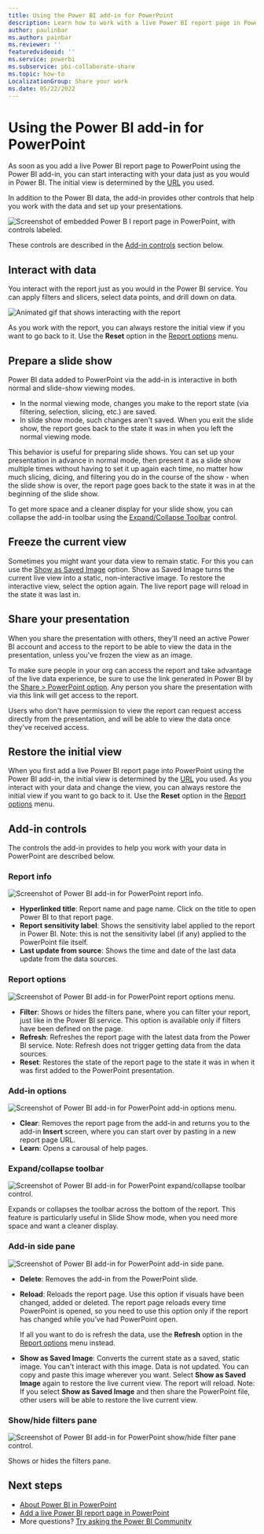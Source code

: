 ```yaml
---
title: Using the Power BI add-in for PowerPoint
description: Learn how to work with a live Power BI report page in PowerPoint.
author: paulinbar
ms.author: painbar
ms.reviewer: ''
featuredvideoid: ''
ms.service: powerbi
ms.subservice: pbi-collaborate-share
ms.topic: how-to
LocalizationGroup: Share your work
ms.date: 05/22/2022
---
```


# Using the Power BI add-in for PowerPoint

As soon as you add a live Power BI report page to PowerPoint using the Power BI add-in, you can start interacting with your data just as you would in Power BI. The initial view is determined by the [URL](./service-power-bi-powerpoint-add-in-install.md#get-the-report-page-url) you used.

In addition to the Power BI data, the add-in provides other controls that help you work with the data and set up your presentations.

![Screenshot of embedded Power B I report page in PowerPoint, with controls labeled.](media/service-power-bi-powerpoint-add-in-add-report/embedded-report-page-controls.png)

These controls are described in the [Add-in controls](#add-in-controls) section below.

## Interact with data

You interact with the report just as you would in the Power BI service. You can apply filters and slicers, select data points, and drill down on data.

![Animated gif that shows interacting with the report](media/service-power-bi-powerpoint-add-in-add-report/Animation2.gif)

As you work with the report, you can always restore the initial view if you want to go back to it. Use the **Reset** option in the [Report options](#report-options) menu.

## Prepare a slide show

Power BI data added to PowerPoint via the add-in is interactive in both normal and slide-show viewing modes.
* In the normal viewing mode, changes you make to the report state (via filtering, selection, slicing, etc.) are saved.
* In slide show mode, such changes aren't saved. When you exit the slide show, the report goes back to the state it was in when you left the normal viewing mode.

This behavior is useful for preparing slide shows. You can set up your presentation in advance in normal mode, then present it as a slide show multiple times without having to set it up again each time, no matter how much slicing, dicing, and filtering you do in the course of the show - when the slide show is over, the report page goes back to the state it was in at the beginning of the slide show.

To get more space and a cleaner display for your slide show, you can collapse the add-in toolbar using the [Expand/Collapse Toolbar](#expandcollapse-toolbar) control.

## Freeze the current view

Sometimes you might want your data view to remain static. For this you can use the [Show as Saved Image](#add-in-side-pane) option. Show as Saved Image turns the current live view into a static, non-interactive image. To restore the interactive view, select the option again. The live report page will reload in the state it was last in.

## Share your presentation

When you share the presentation with others, they'll need an active Power BI account and access to the report to be able to view the data in the presentation, unless you've frozen the view as an image.

To make sure people in your org can access the report and take advantage of the live data experience, be sure to use the link generated in Power BI by the [Share > PowerPoint option](./service-power-bi-powerpoint-add-in-install.md?tabs=share#get-the-report-page-url). Any person you share the presentation with via this link will get access to the report.

Users who don't have permission to view the report can request access directly from the presentation, and will be able to view the data once they've received access.

## Restore the initial view

When you first add a live Power BI report page into PowerPoint using the Power BI add-in, the initial view is determined by the [URL](./service-power-bi-powerpoint-add-in-install.md#get-the-report-page-url) you used. As you interact with your data and change the view, you can always restore the initial view if you want to go back to it. Use the **Reset** option in the [Report options](#report-options) menu.

## Add-in controls

The controls the add-in provides to help you work with your data in PowerPoint are described below.

### Report info

![Screenshot of Power BI add-in for PowerPoint report info.](media/service-power-bi-powerpoint-add-in-add-report/power-bi-powerpoint-addin-report-info.png)

* **Hyperlinked title**: Report name and page name. Click on the title to open Power BI to that report page.
* **Report sensitivity label**: Shows the sensitivity label applied to the report in Power BI. Note: this is not the sensitivity label (if any) applied to the PowerPoint file itself.
* **Last update from source**: Shows the time and date of the last data update from the data sources.

### Report options

![Screenshot of Power BI add-in for PowerPoint report options menu.](media/service-power-bi-powerpoint-add-in-add-report/power-bi-powerpoint-addin-report-options.png)

* **Filter**: Shows or hides the filters pane, where you can filter your report, just like in the Power BI service. This option is available only if filters have been defined on the page.
* **Refresh**: Refreshes the report page with the latest data from the Power BI service. Note: Refresh does not trigger getting data from the data sources.
* **Reset**: Restores the state of the report page to the state it was in when it was first added to the PowerPoint presentation.

### Add-in options

![Screenshot of Power BI add-in for PowerPoint add-in options menu.](media/service-power-bi-powerpoint-add-in-add-report/power-bi-powerpoint-addin-addin-options.png)

* **Clear**: Removes the report page from the add-in and returns you to the add-in **Insert** screen, where you can start over by pasting in a new report page URL.
* **Learn**: Opens a carousal of help pages.

### Expand/collapse toolbar

![Screenshot of Power BI add-in for PowerPoint expand/collapse toolbar control.](media/service-power-bi-powerpoint-add-in-add-report/power-bi-powerpoint-addin-expand-collapse-toolbar.png)

Expands or collapses the toolbar across the bottom of the report. This feature is particularly useful in Slide Show mode, when you need more space and want a cleaner display.

### Add-in side pane

![Screenshot of Power BI add-in for PowerPoint add-in side pane.](media/service-power-bi-powerpoint-add-in-add-report/power-bi-powerpoint-addin-addin-sidebar.png)
* **Delete**: Removes the add-in from the PowerPoint slide.
* **Reload**: Reloads the report page. Use this option if visuals have been changed, added or deleted. The report page reloads every time PowerPoint is opened, so you need to use this option only if the report has changed while you’ve had PowerPoint open.

    If all you want to do is refresh the data, use the **Refresh** option in the [Report options](#report-options) menu instead.

* **Show as Saved Image**: Converts the current state as a saved, static image. You can't interact with this image. Data is not updated. You can copy and paste this image wherever you want. Select **Show as Saved Image** again to restore the live current view. The report will reload. Note: If you select **Show as Saved Image** and then share the PowerPoint file, other users will be able to restore the live current view.

### Show/hide filters pane

![Screenshot of Power BI add-in for PowerPoint show/hide filter pane control.](media/service-power-bi-powerpoint-add-in-add-report/power-bi-powerpoint-addin-show-hide-filter-pane.png)

Shows or hides the filters pane.

## Next steps

* [About Power BI in PowerPoint](./service-power-bi-powerpoint-add-in-about.md)
* [Add a live Power BI report page in PowerPoint](./service-power-bi-powerpoint-add-in-install.md)
* More questions? [Try asking the Power BI Community](https://community.powerbi.com/)
